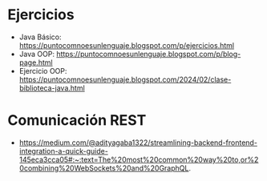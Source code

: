 # Ejercicios

- Java Básico: https://puntocomnoesunlenguaje.blogspot.com/p/ejercicios.html
- Java OOP: https://puntocomnoesunlenguaje.blogspot.com/p/blog-page.html
- Ejercicio OOP: https://puntocomnoesunlenguaje.blogspot.com/2024/02/clase-biblioteca-java.html

# Comunicación REST

- https://medium.com/@adityagaba1322/streamlining-backend-frontend-integration-a-quick-guide-145eca3cca05#:~:text=The%20most%20common%20way%20to,or%20combining%20WebSockets%20and%20GraphQL.
